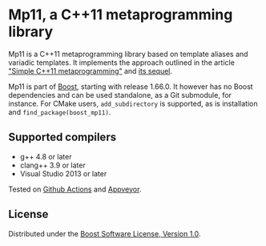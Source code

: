 # Mp11, a C++11 metaprogramming library

Mp11 is a C++11 metaprogramming library based on template aliases and variadic templates.
It implements the approach outlined in the article
["Simple C++11 metaprogramming"](https://www.boost.org/libs/mp11/doc/html/simple_cxx11_metaprogramming.html)
and [its sequel](https://www.boost.org/libs/mp11/doc/html/simple_cxx11_metaprogramming_2.html).

Mp11 is part of [Boost](http://boost.org/libs/mp11), starting with release 1.66.0. It
however has no Boost dependencies and can be used standalone, as a Git submodule, for
instance. For CMake users, `add_subdirectory` is supported, as is installation and
`find_package(boost_mp11)`.

## Supported compilers

* g++ 4.8 or later
* clang++ 3.9 or later
* Visual Studio 2013 or later

Tested on [Github Actions](https://github.com/boostorg/mp11/actions) and [Appveyor](https://ci.appveyor.com/project/pdimov/mp11/).

## License

Distributed under the [Boost Software License, Version 1.0](http://boost.org/LICENSE_1_0.txt).
